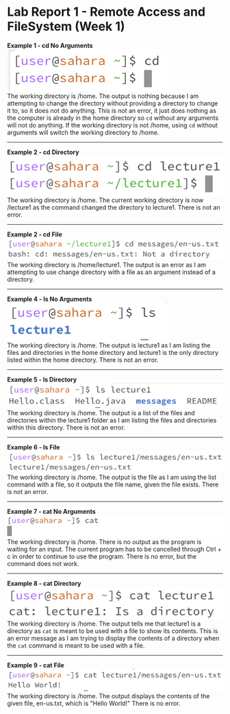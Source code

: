 # Lab Report 1 - Remote Access and FileSystem (Week 1)
**Example 1 - cd No Arguments**  \
![Image](cdNoArgs.png)  \
The working directory is /home. The output is nothing because I am attempting to change the directory without providing a directory to change it to, so it does not do anything. This is not an error, it just does nothing as the computer is already in the home directory so `cd` without any arguments will not do anything. If the working directory is not /home, using `cd` without arguments will switch the working directory to /home.

---

**Example 2 - cd Directory**  \
![Image](cdDirectory.png)  \
The working directory is /home. The current working directory is now /lecture1 as the command changed the directory to lecture1. There is not an error.

---

**Example 2 - cd File**  \
![Image](cdFile.png)  \
The working directory is /home/lecture1. The output is an error as I am attempting to use change directory with a file as an argument instead of a directory. 

---

**Example 4 - ls No Arguments**  \
![Image](lsNoArgs.png)  \
The working directory is /home. The output is lecture1 as I am listing the files and directories in the home directory and lecture1 is the only directory listed within the home directory. There is not an error.

---

**Example 5 - ls Directory**  \
![Image](lsDirectory.png)  \
The working directory is /home. The output is a list of the files and directories within the lecture1 folder as I am listing the files and directories within this directory. There is not an error.

---

**Example 6 - ls File**  \
![Image](lsFile.png)  \
The working directory is /home. The output is the file as I am using the list command with a file, so it outputs the file name, given the file exists. There is not an error.

---

**Example 7 - cat No Arguments**  \
![Image](catNoArgs.png)  \
The working directory is /home. There is no output as the program is waiting for an input. The current program has to be cancelled through Ctrl + c in order to continue to use the program. There is no error, but the command does not work.

---

**Example 8 - cat Directory**  \
![Image](catDirectory.png)  \
The working directory is /home. The output tells me that lecture1 is a directory as `cat` is meant to be used with a file to show its contents. This is an error message as I am trying to display the contents of a directory when the `cat` command is meant to be used with a file.

---

**Example 9 - cat File**  \
![Image](catFile.png)  \
The working directory is /home. The output displays the contents of the given file, en-us.txt, which is "Hello World!" There is no error. 

